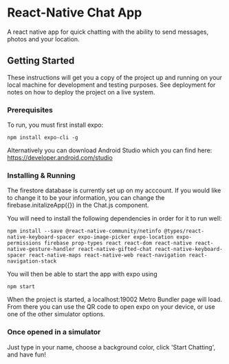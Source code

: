 # React-Native Chat App

A react native app for quick chatting with the ability to send messages, photos and your location. 

## Getting Started

These instructions will get you a copy of the project up and running on your local machine for development and testing purposes. See deployment for notes on how to deploy the project on a live system.

### Prerequisites

To run, you must first install expo:

```
npm install expo-cli -g
```

Alternatively you can download Android Studio which you can find here: 
https://developer.android.com/studio

### Installing & Running

The firestore database is currently set up on my acccount. If you would like to change it to be your information, you can change the firebase.initalizeApp({}) in the Chat.js component. 

You will need to install the following dependencies in order for it to run well:

```
npm install --save @react-native-community/netinfo @types/react-native-keyboard-spacer expo-image-picker expo-location expo-permissions firebase prop-types react react-dom react-native react-native-gesture-handler react-native-gifted-chat react-native-keyboard-spacer react-native-maps react-native-web react-navigation react-navigation-stack
```

You will then be able to start the app with expo using

```
npm start
```

When the project is started, a localhost:19002 Metro Bundler page will load. From there you can use the QR code to open expo on your device, or use one of the other simulator options. 


### Once opened in a simulator 

Just type in your name, choose a background color, click 'Start Chatting', and have fun! 